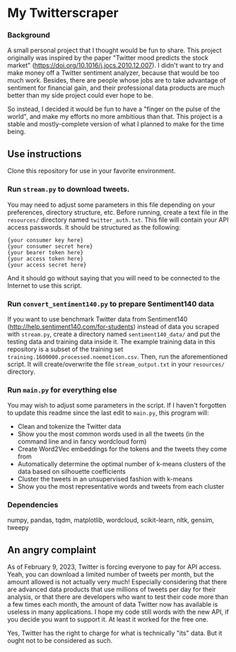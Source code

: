 # My Twitterscraper

### Background

A small personal project that I thought would be fun to share. This project originally was inspired by the paper "Twitter mood predicts the stock market" (https://doi.org/10.1016/j.jocs.2010.12.007). I didn't want to try and make money off a Twitter sentiment analyzer, because that would be too much work. Besides, there are people whose jobs are to take advantage of sentiment for financial gain, and their professional data products are much better than my side project could ever hope to be.

So instead, I decided it would be fun to have a "finger on the pulse of the world", and make my efforts no more ambitious than that. This project is a stable and mostly-complete version of what I planned to make for the time being.

## Use instructions

Clone this repository for use in your favorite environment.

### Run `stream.py` to download tweets.

You may need to adjust some parameters in this file depending on your preferences, directory structure, etc. Before running, create a text file in the `resources/` directory named `twitter_auth.txt`. This file will contain your API access passwords. It should be structured as the following:

```
{your consumer key here}
{your consumer secret here}
{your bearer token here}
{your access token here}
{your access secret here}
```

And it should go without saying that you will need to be connected to the Internet to use this script.

### Run `convert_sentiment140.py` to prepare Sentiment140 data

If you want to use benchmark Twitter data from Sentiment140 (http://help.sentiment140.com/for-students) instead of data you scraped with `stream.py`, create a directory named `sentiment140_data/` and put the testing data and training data inside it. The example training data in this repository is a subset of the training set `training.1600000.processed.noemoticon.csv`. Then, run the aforementioned script. It will create/overwrite the file `stream_output.txt` in your `resources/` directory.

### Run `main.py` for everything else

You may wish to adjust some parameters in the script. If I haven't forgotten to update this readme since the last edit to `main.py`, this program will:

* Clean and tokenize the Twitter data
* Show you the most common words used in all the tweets (in the command line and in fancy wordcloud form)
* Create Word2Vec embeddings for the tokens and the tweets they come from
* Automatically determine the optimal number of k-means clusters of the data based on silhouette coefficients 
* Cluster the tweets in an unsupervised fashion with k-means
* Show you the most representative words and tweets from each cluster

### Dependencies

numpy, pandas, tqdm, matplotlib, wordcloud, scikit-learn, nltk, gensim, tweepy

## An angry complaint

As of February 9, 2023, Twitter is forcing everyone to pay for API access. Yeah, you can download a limited number of tweets per month, but the amount allowed is not actually very much! Especially considering that there are advanced data products that use millions of tweets per day for their analysis, or that there are developers who want to test their code more than a few times each month, the amount of data Twitter now has available is useless in many applications. I hope my code still words with the new API, if you decide you want to support it. At least it worked for the free one.

Yes, Twitter has the right to charge for what is technically "its" data. But it ought not to be considered as such.
